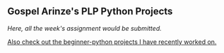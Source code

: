 ## Gospel Arinze's PLP Python Projects

*Here, all the week's assignment would be submitted.*
<p><a href="https://github.com/ifeyichukwu/Python-Beginner-Projects">Also check out the beginner-python projects I have recently worked on. </a></p>

